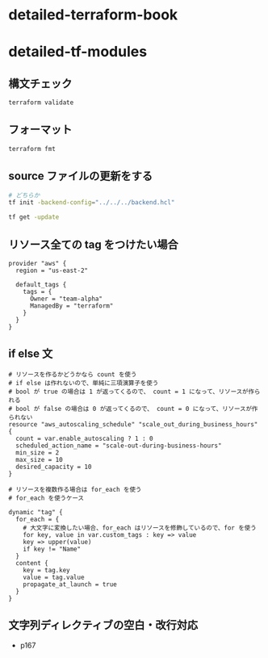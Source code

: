 # detailed-terraform-book

# detailed-tf-modules

## 構文チェック

```sh
terraform validate
```

## フォーマット

```sh
terraform fmt
```

## source ファイルの更新をする

```sh
# どちらか
tf init -backend-config="../../../backend.hcl"

tf get -update
```

## リソース全ての tag をつけたい場合

```hcl
provider "aws" {
  region = "us-east-2"

  default_tags {
    tags = {
      Owner = "team-alpha"
      ManagedBy = "terraform"
    }
  }
}
```

## if else 文

```hcl
# リソースを作るかどうかなら count を使う
# if else は作れないので、単純に三項演算子を使う
# bool が true の場合は 1 が返ってくるので、 count = 1 になって、リソースが作られる
# bool が false の場合は 0 が返ってくるので、 count = 0 になって、リソースが作られない
resource "aws_autoscaling_schedule" "scale_out_during_business_hours" {
  count = var.enable_autoscaling ? 1 : 0
  scheduled_action_name = "scale-out-during-business-hours"
  min_size = 2
  max_size = 10
  desired_capacity = 10
}

# リソースを複数作る場合は for_each を使う
# for_each を使うケース

dynamic "tag" {
  for_each = {
    # 大文字に変換したい場合、for_each はリソースを修飾しているので、for を使う
    for key, value in var.custom_tags : key => value
    key => upper(value)
    if key != "Name"
  }
  content {
    key = tag.key
    value = tag.value
    propagate_at_launch = true
  }
}
```

## 文字列ディレクティブの空白・改行対応

- p167
